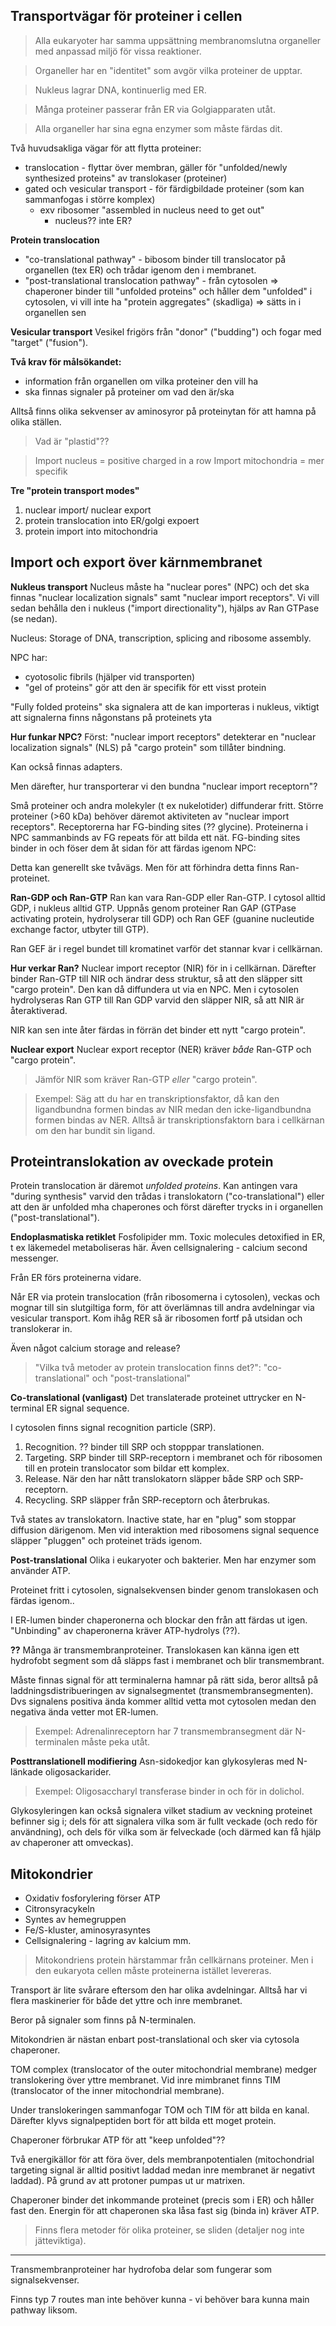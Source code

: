 ## Transportvägar för proteiner i cellen
> Alla eukaryoter har samma uppsättning membranomslutna organeller med anpassad miljö för vissa reaktioner.

> Organeller har en "identitet" som avgör vilka proteiner de upptar.

> Nukleus lagrar DNA, kontinuerlig med ER.

> Många proteiner passerar från ER via Golgiapparaten utåt.

> Alla organeller har sina egna enzymer som måste färdas dit.

Två huvudsakliga vägar för att flytta proteiner:
- translocation - flyttar över membran, gäller för "unfolded/newly synthesized proteins" av translokaser (proteiner)
- gated och vesicular transport - för färdigbildade proteiner (som kan sammanfogas i större komplex)
	- exv ribosomer "assembled in nucleus need to get out"
		- nucleus?? inte ER?


**Protein translocation**
- "co-translational pathway" - bibosom binder till translocator på organellen (tex ER) och trådar igenom den i membranet.
- "post-translational translocation pathway" - från cytosolen => chaperoner binder till "unfolded proteins" och håller dem "unfolded" i cytosolen, vi vill inte ha "protein aggregates" (skadliga) => sätts in i organellen sen

**Vesicular transport**
Vesikel frigörs från "donor" ("budding") och fogar med "target" ("fusion").

**Två krav för målsökandet:**
- information från organellen om vilka proteiner den vill ha
- ska finnas signaler på proteiner om vad den är/ska

Alltså finns olika sekvenser av aminosyror på proteinytan för att hamna på olika ställen.

> Vad är "plastid"??

> Import nucleus = positive charged in a row
> Import mitochondria = mer specifik

**Tre "protein transport modes"**
1. nuclear import/ nuclear export
2. protein translocation into ER/golgi expoert
3. protein import into mitochondria


## Import och export över kärnmembranet
**Nukleus transport**
Nucleus måste ha "nuclear pores" (NPC) och det ska finnas "nuclear localization signals" samt "nuclear import receptors". Vi vill sedan behålla den i nukleus ("import directionality"), hjälps av Ran GTPase (se nedan).

Nucleus: Storage of DNA, transcription, splicing and ribosome assembly.

NPC har:
- cyotosolic fibrils (hjälper vid transporten)
- "gel of proteins" gör att den är specifik för ett visst protein

"Fully folded proteins" ska signalera att de kan importeras i nukleus, viktigt att signalerna finns någonstans på proteinets yta

**Hur funkar NPC?**
Först: "nuclear import receptors" detekterar en "nuclear localization signals" (NLS) på "cargo protein" som tillåter bindning.

Kan också finnas adapters.

Men därefter, hur transporterar vi den bundna "nuclear import receptorn"?

Små proteiner och andra molekyler (t ex nukelotider) diffunderar fritt. Större proteiner (>60 kDa) behöver däremot aktiviteten av "nuclear import receptors". Receptorerna har FG-binding sites (?? glycine). Proteinerna i NPC sammanbinds av FG repeats för att bilda ett nät. FG-binding sites binder in och föser dem åt sidan för att färdas igenom NPC:

Detta kan generellt ske tvåvägs. Men för att förhindra detta finns Ran-proteinet.

**Ran-GDP och Ran-GTP**
Ran kan vara Ran-GDP eller Ran-GTP. I cytosol alltid GDP, i nukleus alltid GTP. Uppnås genom proteiner Ran GAP (GTPase activating protein, hydrolyserar till GDP) och Ran GEF (guanine nucleutide exchange factor, utbyter till GTP).

Ran GEF är i regel bundet till kromatinet varför det stannar kvar i cellkärnan.

**Hur verkar Ran?**
Nuclear import receptor (NIR) för in i cellkärnan. Därefter binder Ran-GTP till NIR och ändrar dess struktur, så att den släpper sitt "cargo protein". Den kan då diffundera ut via en NPC. Men i cytosolen hydrolyseras Ran GTP till Ran GDP varvid den släpper NIR, så att NIR är återaktiverad.

NIR kan sen inte åter färdas in förrän det binder ett nytt "cargo protein".

**Nuclear export**
Nuclear export receptor (NER) kräver *både* Ran-GTP och "cargo protein".

> Jämför NIR som kräver Ran-GTP *eller* "cargo protein".

> Exempel: Säg att du har en transkriptionsfaktor, då kan den ligandbundna formen bindas av NIR medan den icke-ligandbundna formen bindas av NER. Alltså är transkriptionsfaktorn bara i cellkärnan om den har bundit sin ligand.



## Proteintranslokation av oveckade protein
Protein translocation är däremot *unfolded proteins*. Kan antingen vara "during synthesis" varvid den trådas i translokatorn ("co-translational") eller att den är unfolded mha chaperones och först därefter trycks in i organellen ("post-translational").

**Endoplasmatiska retiklet**
Fosfolipider mm. Toxic molecules detoxified in ER, t ex läkemedel metaboliseras här. Även cellsignalering - calcium second messenger.

Från ER förs proteinerna vidare.

Når ER via protein translocation (från ribosomerna i cytosolen), veckas och mognar till sin slutgiltiga form, för att överlämnas till andra avdelningar via vesicular transport. Kom ihåg RER så är ribosomen fortf på utsidan och translokerar in.

Även något calcium storage and release?

> "Vilka två metoder av protein translocation finns det?": "co-translational" och "post-translational"

**Co-translational (vanligast)**
Det translaterade proteinet uttrycker en N-terminal ER signal sequence.

I cytosolen finns signal recognition particle (SRP).

1. Recognition. ?? binder till SRP och stopppar translationen.
2. Targeting. SRP binder till SRP-receptorn i membranet och för ribosomen till en protein translocator som bildar ett komplex.
3. Release. När den har nått translokatorn släpper både SRP och SRP-receptorn.
4. Recycling. SRP släpper från SRP-receptorn och återbrukas.

Två states av translokatorn. Inactive state, har en "plug" som stoppar diffusion därigenom. Men vid interaktion med ribosomens signal sequence släpper "pluggen" och proteinet träds igenom.

**Post-translational**
Olika i eukaryoter och bakterier. Men har enzymer som använder ATP.

Proteinet fritt i cytosolen, signalsekvensen binder genom translokasen och färdas igenom..

I ER-lumen binder chaperonerna och blockar den från att färdas ut igen. "Unbinding" av chaperonerna kräver ATP-hydrolys (??).

**??**
Många är transmembranproteiner. Translokasen kan känna igen ett hydrofobt segment som då släpps fast i membranet och blir transmembrant.

Måste finnas signal för att terminalerna hamnar på rätt sida, beror alltså på laddningsdistribueringen av signalsegmentet (transmembransegmenten). Dvs signalens positiva ända kommer alltid vetta mot cytosolen medan den negativa ända vetter mot ER-lumen.

> Exempel: Adrenalinreceptorn har 7 transmembransegment där N-terminalen måste peka utåt.

**Posttranslationell modifiering**
Asn-sidokedjor kan glykosyleras med N-länkade oligosackarider. 

> Exempel: Oligosaccharyl transferase binder in och för in dolichol.

Glykosyleringen kan också signalera vilket stadium av veckning proteinet befinner sig i; dels för att signalera vilka som är fullt veckade (och redo för användning), och dels för vilka som är felveckade (och därmed kan få hjälp av chaperoner att omveckas).

## Mitokondrier
- Oxidativ fosforylering förser ATP
- Citronsyracykeln
- Syntes av hemegruppen
- Fe/S-kluster, aminosyrasyntes
- Cellsignalering - lagring av kalcium mm.

> Mitokondriens protein härstammar från cellkärnans proteiner. Men i den eukaryota cellen måste proteinerna istället levereras.

Transport är lite svårare eftersom den har olika avdelningar. Alltså har vi flera maskinerier för både det yttre och inre membranet.

Beror på signaler som finns på N-terminalen.

Mitokondrien är nästan enbart post-translational och sker via cytosola chaperoner.

TOM complex (translocator of the outer mitochondrial membrane) medger translokering över yttre membranet. Vid inre mimbranet finns TIM (translocator of the inner mitochondrial membrane).

Under translokeringen sammanfogar TOM och TIM för att bilda en kanal. Därefter klyvs signalpeptiden bort för att bilda ett moget protein.

Chaperoner förbrukar ATP för att "keep unfolded"??

Två energikällor för att föra över, dels membranpotentialen (mitochondrial targeting signal är alltid positivt laddad medan inre membranet är negativt laddad). På grund av att protoner pumpas ut ur matrixen.

Chaperoner binder det inkommande proteinet (precis som i ER) och håller fast den. Energin för att chaperonen ska låsa fast sig (binda in) kräver ATP.

> Finns flera metoder för olika proteiner, se sliden (detaljer nog inte jätteviktiga).

---

Transmembranproteiner har hydrofoba delar som fungerar som signalsekvenser.

Finns typ 7 routes man inte behöver kunna - vi behöver bara kunna main pathway liksom.

